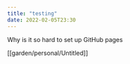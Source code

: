 ```yaml
---
title: "testing"
date: 2022-02-05T23:30
---
```


Why is it so hard to set up GitHub pages

[[garden/personal/Untitled]]